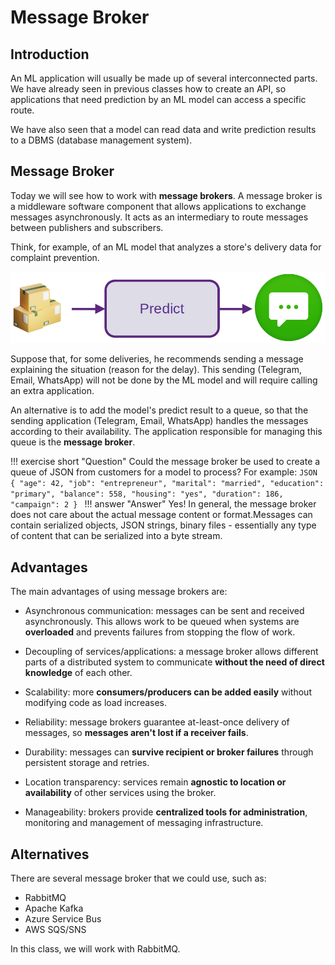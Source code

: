 # Message Broker

## Introduction

An ML application will usually be made up of several interconnected parts. We have already seen in previous classes how to create an API, so applications that need prediction by an ML model can access a specific route.

We have also seen that a model can read data and write prediction results to a DBMS (database management system).

## Message Broker

Today we will see how to work with **message brokers**. A message broker is a middleware software component that allows applications to exchange messages asynchronously. It acts as an intermediary to route messages between publishers and subscribers.

Think, for example, of an ML model that analyzes a store's delivery data for complaint prevention.

![](example_delivery.png)

Suppose that, for some deliveries, he recommends sending a message explaining the situation (reason for the delay). This sending (Telegram, Email, WhatsApp) will not be done by the ML model and will require calling an extra application.

An alternative is to add the model's predict result to a queue, so that the sending application (Telegram, Email, WhatsApp) handles the messages according to their availability. The application responsible for managing this queue is the **message broker**.

!!! exercise short "Question"
    Could the message broker be used to create a queue of JSON from customers for a model to process? For example:
    ```JSON
    {
    "age": 42,
    "job": "entrepreneur",
    "marital": "married",
    "education": "primary",
    "balance": 558,
    "housing": "yes",
    "duration": 186,
    "campaign": 2
    }
    ```
    !!! answer "Answer"
        Yes! In general, the message broker does not care about the actual message content or format.Messages can contain serialized objects, JSON strings, binary files - essentially any type of content that can be serialized into a byte stream.

## Advantages

The main advantages of using message brokers are:

- Asynchronous communication: messages can be sent and received asynchronously. This allows work to be queued when systems are **overloaded** and prevents failures from stopping the flow of work.

- Decoupling of services/applications: a message broker allows different parts of a distributed system to communicate **without the need of direct knowledge** of each other.

- Scalability: more **consumers/producers can be added easily** without modifying code as load increases.

- Reliability: message brokers guarantee at-least-once delivery of messages, so **messages aren't lost if a receiver fails**.

- Durability: messages can **survive recipient or broker failures** through persistent storage and retries.

- Location transparency: services remain **agnostic to location or availability** of other services using the broker.

- Manageability: brokers provide **centralized tools for administration**, monitoring and management of messaging infrastructure.

## Alternatives

There are several message broker that we could use, such as:

- RabbitMQ
- Apache Kafka
- Azure Service Bus
- AWS SQS/SNS

In this class, we will work with RabbitMQ.
